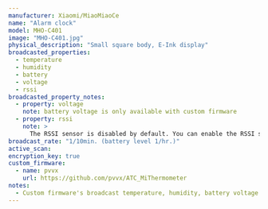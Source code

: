 ```yaml
---
manufacturer: Xiaomi/MiaoMiaoCe
name: "Alarm clock"
model: MHO-C401
image: "MHO-C401.jpg"
physical_description: "Small square body, E-Ink display"
broadcasted_properties:
  - temperature
  - humidity
  - battery
  - voltage
  - rssi
broadcasted_property_notes:
  - property: voltage
    note: battery voltage is only available with custom firmware
  - property: rssi
    note: >
      The RSSI sensor is disabled by default. You can enable the RSSI sensor by going to `configuration`, `integrations`, select `devices` on the BLE monitor integration tile and select your device. Click on the `+1 disabled entity` to show the disabled sensor and select the disabled entity. Finally, click on `Enable entity` to enable it. 
broadcast_rate: "1/10min. (battery level 1/hr.)"
active_scan:
encryption_key: true
custom_firmware:
  - name: pvvx
    url: https://github.com/pvvx/ATC_MiThermometer
notes:
  - Custom firmware's broadcast temperature, humidity, battery voltage and battery level in percent. Broadcast interval can be set by the user and encryption can be used as an option. BLE monitor will automatically use the advertisement type with the highest accuracy, when setting the firmware to broadcast all advertisement types.
---
```

